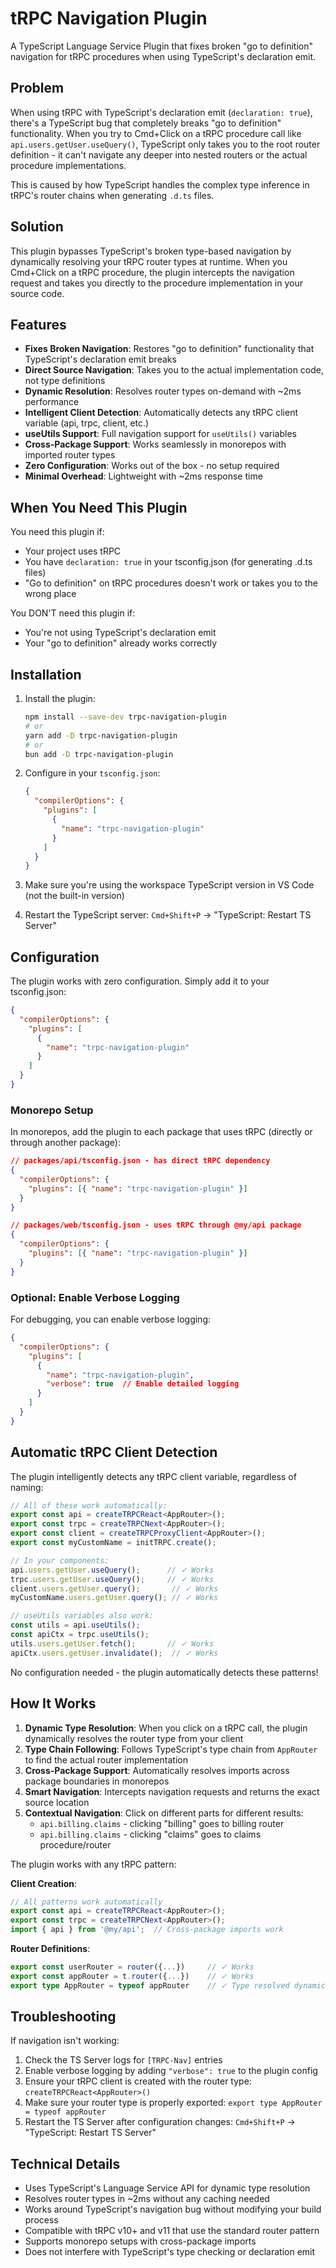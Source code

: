 # tRPC Navigation Plugin

A TypeScript Language Service Plugin that fixes broken "go to definition" navigation for tRPC procedures when using TypeScript's declaration emit.

## Problem

When using tRPC with TypeScript's declaration emit (`declaration: true`), there's a TypeScript bug that completely breaks "go to definition" functionality. When you try to Cmd+Click on a tRPC procedure call like `api.users.getUser.useQuery()`, TypeScript only takes you to the root router definition - it can't navigate any deeper into nested routers or the actual procedure implementations.

This is caused by how TypeScript handles the complex type inference in tRPC's router chains when generating `.d.ts` files.

## Solution

This plugin bypasses TypeScript's broken type-based navigation by dynamically resolving your tRPC router types at runtime. When you Cmd+Click on a tRPC procedure, the plugin intercepts the navigation request and takes you directly to the procedure implementation in your source code.

## Features

- **Fixes Broken Navigation**: Restores "go to definition" functionality that TypeScript's declaration emit breaks
- **Direct Source Navigation**: Takes you to the actual implementation code, not type definitions
- **Dynamic Resolution**: Resolves router types on-demand with ~2ms performance
- **Intelligent Client Detection**: Automatically detects any tRPC client variable (api, trpc, client, etc.)
- **useUtils Support**: Full navigation support for `useUtils()` variables
- **Cross-Package Support**: Works seamlessly in monorepos with imported router types
- **Zero Configuration**: Works out of the box - no setup required
- **Minimal Overhead**: Lightweight with ~2ms response time

## When You Need This Plugin

You need this plugin if:
- Your project uses tRPC
- You have `declaration: true` in your tsconfig.json (for generating .d.ts files)
- "Go to definition" on tRPC procedures doesn't work or takes you to the wrong place

You DON'T need this plugin if:
- You're not using TypeScript's declaration emit
- Your "go to definition" already works correctly

## Installation

1. Install the plugin:
   ```bash
   npm install --save-dev trpc-navigation-plugin
   # or
   yarn add -D trpc-navigation-plugin
   # or
   bun add -D trpc-navigation-plugin
   ```

2. Configure in your `tsconfig.json`:
   ```json
   {
     "compilerOptions": {
       "plugins": [
         {
           "name": "trpc-navigation-plugin"
         }
       ]
     }
   }
   ```

3. Make sure you're using the workspace TypeScript version in VS Code (not the built-in version)
4. Restart the TypeScript server: `Cmd+Shift+P` → "TypeScript: Restart TS Server"

## Configuration

The plugin works with zero configuration. Simply add it to your tsconfig.json:

```json
{
  "compilerOptions": {
    "plugins": [
      {
        "name": "trpc-navigation-plugin"
      }
    ]
  }
}
```

### Monorepo Setup

In monorepos, add the plugin to each package that uses tRPC (directly or through another package):

```json
// packages/api/tsconfig.json - has direct tRPC dependency
{
  "compilerOptions": {
    "plugins": [{ "name": "trpc-navigation-plugin" }]
  }
}

// packages/web/tsconfig.json - uses tRPC through @my/api package
{
  "compilerOptions": {
    "plugins": [{ "name": "trpc-navigation-plugin" }]
  }
}
```

### Optional: Enable Verbose Logging

For debugging, you can enable verbose logging:

```json
{
  "compilerOptions": {
    "plugins": [
      {
        "name": "trpc-navigation-plugin",
        "verbose": true  // Enable detailed logging
      }
    ]
  }
}
```

## Automatic tRPC Client Detection

The plugin intelligently detects any tRPC client variable, regardless of naming:

```typescript
// All of these work automatically:
export const api = createTRPCReact<AppRouter>();
export const trpc = createTRPCNext<AppRouter>();
export const client = createTRPCProxyClient<AppRouter>();
export const myCustomName = initTRPC.create();

// In your components:
api.users.getUser.useQuery();      // ✓ Works
trpc.users.getUser.useQuery();     // ✓ Works
client.users.getUser.query();       // ✓ Works
myCustomName.users.getUser.query(); // ✓ Works

// useUtils variables also work:
const utils = api.useUtils();
const apiCtx = trpc.useUtils();
utils.users.getUser.fetch();       // ✓ Works
apiCtx.users.getUser.invalidate();  // ✓ Works
```

No configuration needed - the plugin automatically detects these patterns!

## How It Works

1. **Dynamic Type Resolution**: When you click on a tRPC call, the plugin dynamically resolves the router type from your client
2. **Type Chain Following**: Follows TypeScript's type chain from `AppRouter` to find the actual router implementation
3. **Cross-Package Support**: Automatically resolves imports across package boundaries in monorepos
4. **Smart Navigation**: Intercepts navigation requests and returns the exact source location
5. **Contextual Navigation**: Click on different parts for different results:
   - `api.billing.claims` - clicking "billing" goes to billing router
   - `api.billing.claims` - clicking "claims" goes to claims procedure/router

The plugin works with any tRPC pattern:

**Client Creation**:
```typescript
// All patterns work automatically
export const api = createTRPCReact<AppRouter>();
export const trpc = createTRPCNext<AppRouter>();
import { api } from '@my/api';  // Cross-package imports work
```

**Router Definitions**:
```typescript
export const userRouter = router({...})     // ✓ Works
export const appRouter = t.router({...})    // ✓ Works
export type AppRouter = typeof appRouter    // ✓ Type resolved dynamically
```


## Troubleshooting

If navigation isn't working:

1. Check the TS Server logs for `[TRPC-Nav]` entries
2. Enable verbose logging by adding `"verbose": true` to the plugin config
3. Ensure your tRPC client is created with the router type: `createTRPCReact<AppRouter>()`
4. Make sure your router type is properly exported: `export type AppRouter = typeof appRouter`
5. Restart the TS Server after configuration changes: `Cmd+Shift+P` → "TypeScript: Restart TS Server"

## Technical Details

- Uses TypeScript's Language Service API for dynamic type resolution
- Resolves router types in ~2ms without any caching needed
- Works around TypeScript's navigation bug without modifying your build process
- Compatible with tRPC v10+ and v11 that use the standard router pattern
- Supports monorepo setups with cross-package imports
- Does not interfere with TypeScript's type checking or declaration emit
